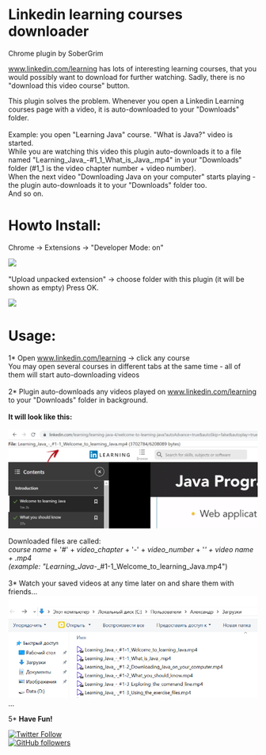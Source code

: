# Linkedin learning courses downloader
Chrome plugin by SoberGrim

www.linkedin.com/learning has lots of interesting learning courses, that you would possibly want to download for further watching.
Sadly, there is no "download this video course" button.

This plugin solves the problem. Whenever you open a Linkedin Learning courses page with a video, it is auto-downloaded to your "Downloads" folder.<br><br>
Example: you open "Learning Java" course. "What is Java?" video is started. <br>While you are watching this video this plugin auto-downloads it to a file named "Learning_Java_-#1_1_What_is_Java_.mp4" in your "Downloads" folder (#1_1 is the video chapter number + video number). <br>
When the next video "Downloading Java on your computer" starts playing - the plugin auto-downloads it to your "Downloads" folder too. 
<br>And so on.

# Howto Install:
Chrome -> Extensions -> "Developer Mode: on"

<img src="https://user-images.githubusercontent.com/12745995/139560473-7a8ce50d-4a16-4e69-8e76-721ca10c7792.png" width="250">

"Upload unpacked extension" -> choose folder with this plugin (it will be shown as empty) Press OK.

<img src="https://user-images.githubusercontent.com/12745995/139560543-d136493f-2805-416d-b9fa-295530c722b9.png" width="400">

# Usage:

1* Open www.linkedin.com/learning -> click any course<br> 
You may open several courses in different tabs at the same time - all of them will start auto-downloading videos<br><br>
2* Plugin auto-downloads any videos played on www.linkedin.com/learning to your "Downloads" folder in background.<br><br>
<b>It will look like this:</b><br><br>
<img src="https://github.com/SoberGrim/Linkedin-learning-courses-downloader/blob/main/img/image.png" width="650">


Downloaded files are called:<br> 
<i>course name</i> + '#' + <i>video_chapter</i> + '-' + <i>video_number</i> + '_' + <i>video name</i> + <i>.mp4</i><br>
(example: "Learning_Java_-_#1-1_Welcome_to_learning_Java.mp4")<br><br>
3* Watch your saved videos at any time later on and share them with friends...<br>
<img src="https://github.com/SoberGrim/Linkedin-learning-courses-downloader/blob/main/img/image2.png" width="650"><br>
...<br>

5* <b>Have Fun!</b>

<a href="https://twitter.com/SoberGrim">![Twitter Follow](https://img.shields.io/twitter/follow/SoberGrim?style=social)</a><br>
<a href="https://github.com/SoberGrim">![GitHub followers](https://img.shields.io/github/followers/SoberGrim?style=social)</a>

